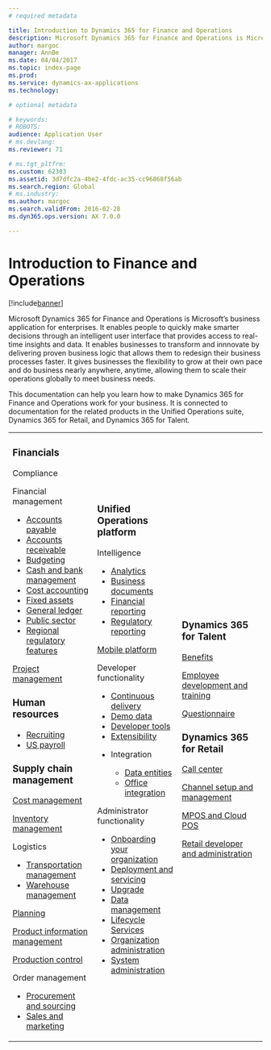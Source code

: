 ```yaml
---
# required metadata

title: Introduction to Dynamics 365 for Finance and Operations
description: Microsoft Dynamics 365 for Finance and Operations is Microsoft’s business application for enterprises. This page helps you learn and get start using the product. 
author: margoc
manager: AnnBe
ms.date: 04/04/2017
ms.topic: index-page
ms.prod: 
ms.service: dynamics-ax-applications
ms.technology: 

# optional metadata

# keywords: 
# ROBOTS: 
audience: Application User
# ms.devlang: 
ms.reviewer: 71

# ms.tgt_pltfrm: 
ms.custom: 62303
ms.assetid: 3d7dfc2a-4be2-4fdc-ac35-cc96868f56ab
ms.search.region: Global
# ms.industry: 
ms.author: margoc
ms.search.validFrom: 2016-02-28
ms.dyn365.ops.version: AX 7.0.0

---
```

# Introduction to Finance and Operations

[!include[banner](includes/banner.md)]

Microsoft Dynamics 365 for Finance and Operations is Microsoft’s business application for enterprises. It enables people to quickly make smarter decisions through an intelligent user interface that provides access to real-time insights and data. It enables businesses to transform and innnovate by delivering proven business logic that allows them to redesign their business processes faster. It gives businesses the flexibility to grow at their own pace and do business nearly anywhere, anytime, allowing them to scale their operations globally to meet business needs. 

This documentation can help you learn how to make Dynamics 365 for Finance and Operations work for your business. It is connected to documentation for the related products in the Unified Operations suite, Dynamics 365 for Retail, and Dynamics 365 for Talent. 

<table>
<colgroup>
<col width="33%" />
<col width="33%" />
<col width="33%" />
</colgroup>
<tbody>
<tr class="odd">
<td><h3>Financials</h3>
<p>Compliance</p>
<p>Financial management</p>
<ul><li><a href="../financials/accounts-payable/accounts-payable">Accounts payable</a></li>
<li><a href="../financials/accounts-receivable/accounts-receivable">Accounts receivable</a></li>
<li><a href="../financials/budgeting/budgeting-overview">Budgeting</a></li>
<li><a href="../financials/cash-bank-management/cash-bank-management">Cash and bank management</a></li>
<li><a href="../financials/cost-accounting/cost-accounting-home-page">Cost accounting</a></li>
<li><a href="../financials/fixed-assets/fixed-assets">Fixed assets</a></li>
<li><a href="../financials/general-ledger/general-ledger">General ledger</a></li>

<li><a href="../financials/public-sector/public-sector-functionality">Public sector</a></li>
<li><a href="../dev-itpro/lcs-solutions/country-region">Regional regulatory features</a></li></ul>
<p><a href="../financials/project-management/overview-project-management-accounting">Project management</a></p>
<H3>Human resources</h3>
  <ul>
<li><a href="hr/manage-recruiting-process">Recruiting</a></li>
<li><a href="hr/localizations/noam-usa-payroll">US payroll</a></li>
</ul>
<h3>Supply chain management</h3>
<p><a href="../supply-chain/cost-management/costing-sheets">Cost management</a></p>
<p><a href="../supply-chain/inventory/inventory-locations">Inventory management</a></p>
<p>Logistics</p>
<ul><li><a href="../supply-chain/transportation/transportation-management-overview">Transportation management</a></li>
<li><a href="../supply-chain/warehousing/warehouse-configuration">Warehouse management</a></li></ul></li>
<p><a href="../supply-chain/master-planning/master-plans">Planning</a></p>
  <p><a href="../supply-chain/pim/set-up-maintain-product-configuration-model">Product information management</a></p>
  <p><a href="../supply-chain/production-control/create-production-orders">Production control</a></p>
<p>Order management</p>
  <ul><li><a href="../supply-chain/procurement/procurement-sourcing-overview">Procurement and sourcing</a></li>
  <li><a href="../supply-chain/sales-marketing/overview-sales-marketing">Sales and marketing</a></li></ul>
</td>
<td>
<h3>Unified Operations platform</h3>
<p>Intelligence</p>
<ul><li><a href="../dev-itpro/analytics/analytics">Analytics</a></li>
 <li><a href="../dev-itpro/analytics/document-reporting-services">Business documents</a></li>
<li><a href="../dev-itpro/analytics/financial-reporting-intro">Financial reporting</a></li>
<li><a href="../dev-itpro/analytics/general-electronic-reporting">Regulatory reporting</a></li></ul>

<p><a href="../dev-itpro/mobile-apps/mobile-platform">Mobile platform</a></p>

 <p>Developer functionality</p>
<ul>
<li><a href="../dev-itpro/continuous-delivery-home-page">Continuous delivery</a></li>
<li><a href="../dev-itpro/get-started/demo-data">Demo data</a></li>
<li><a href="../dev-itpro/dev-tools/developer-home-page">Developer tools</a></li>
<li><a href="../dev-itpro/extensibility/customize-model-elements-extensions">Extensibility</a></li>
<li><p>Integration</p>
<ul><li><a href="../dev-itpro/data-entities/data-entities">Data entities</a></li>
<li><a href="../dev-itpro/office-integration/office-integration">Office integration</a></li></ul></li></ul>

<p>Administrator functionality<p>
<ul>
<li><a href="../get-started/onboarding-home">Onboarding your organization</a></li>
<li><a href="../dev-itpro/deploy-demo-environment">Deployment and servicing</a></li>
<li><a href="../dev-itpro/migration-upgrade/upgrade-home-page">Upgrade</a></li>
<li><a href="../dev-itpro/data-entities/data-management-integration-data-entity">Data management</a></li>
<li><a href="../dev-itpro/lifecycle-services/lcs">Lifecycle Services</a></li>
<li><a href="../fin-and-ops/organization-administration/organization-administration-home-page">Organization administration</a></li>
<li><a href="../dev-itpro/sysadmin/system-administration-home-page">System administration</a></li>
<ul>
</td>
<td>
<h3>Dynamics 365 for Talent</h3>
<p><a href="../talent/manage-benefit-program">Benefits</a></p>
<p><a href="../talent/performance-management-overview">Employee development and training</a></p>
<p><a href="../talent/questionnaires">Questionnaire</a></p>

<h3>Dynamics 365 for Retail</h3>
<p><a href="../retail/call-center-functionality">Call center</p>
<p><a href="../retail/define-maintain-retail-channels">Channel setup and management</p>
<p><a href="../retail/retail-peripherals-overview">MPOS and Cloud POS</p>
<p><a href="../retail/dev-itpro/dev-retail-home-page">Retail developer and administration</p>

</td>
</tr>

</tbody>
</table>
